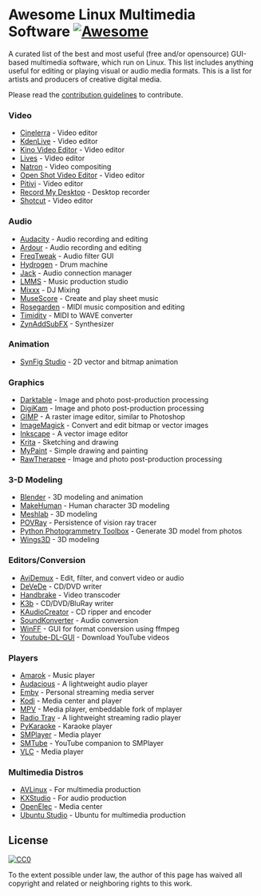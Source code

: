 # Awesome Linux Multimedia Software [![Awesome](https://cdn.rawgit.com/sindresorhus/awesome/d7305f38d29fed78fa85652e3a63e154dd8e8829/media/badge.svg)](https://github.com/sindresorhus/awesome)

A curated list of the best and most useful (free and/or opensource) GUI-based multimedia software, which run on Linux. This list includes anything useful for editing or playing visual or audio media formats. This is a list for artists and producers of creative digital media.

Please read the [contribution guidelines](contributing.md) to contribute.

### Video

* [Cinelerra](http://cinelerra.org/) - Video editor
* [KdenLive](https://kdenlive.org/) - Video editor
* [Kino Video Editor](http://www.kinodv.org/) - Video editor
* [Lives](http://lives-video.com/) - Video editor
* [Natron](http://natron.fr/) - Video compositing
* [Open Shot Video Editor](http://www.openshot.org/) - Video editor
* [Pitivi](http://www.pitivi.org/) - Video editor
* [Record My Desktop](http://recordmydesktop.sourceforge.net/about.php) - Desktop recorder
* [Shotcut](http://www.shotcut.org/) - Video editor

### Audio

* [Audacity](http://audacityteam.org/) - Audio recording and editing
* [Ardour](http://ardour.org/) - Audio recording and editing
* [FreqTweak](http://freqtweak.sourceforge.net/) - Audio filter GUI
* [Hydrogen](http://www.hydrogen-music.org/) - Drum machine
* [Jack](http://www.jackaudio.org/) - Audio connection manager
* [LMMS](https://lmms.io/) - Music production studio
* [Mixxx](http://mixxx.org/) - DJ Mixing
* [MuseScore](https://musescore.org/) - Create and play sheet music
* [Rosegarden](http://www.rosegardenmusic.com/) - MIDI music composition and editing
* [Timidity](http://sourceforge.net/projects/timidity/) - MIDI to WAVE converter
* [ZynAddSubFX](http://zynaddsubfx.sourceforge.net/) - Synthesizer

### Animation

* [SynFig Studio](http://www.synfig.org/) - 2D vector and bitmap animation

### Graphics

* [Darktable](http://www.darktable.org/) - Image and photo post-production processing
* [DigiKam](https://www.digikam.org/) - Image and photo post-production processing
* [GIMP](https://www.gimp.org/) - A raster image editor, similar to Photoshop
* [ImageMagick](http://www.imagemagick.org/) - Convert and edit bitmap or vector images
* [Inkscape](https://inkscape.org) - A vector image editor
* [Krita](https://krita.org/) - Sketching and drawing
* [MyPaint](https://github.com/mypaint/mypaint) - Simple drawing and painting
* [RawTherapee](http://rawtherapee.com/) - Image and photo post-production processing

### 3-D Modeling

* [Blender](https://www.blender.org/) - 3D modeling and animation
* [MakeHuman](http://www.makehuman.org/index.php) - Human character 3D modeling
* [Meshlab](http://meshlab.sourceforge.net/) - 3D modeling
* [POVRay](http://www.povray.org/) - Persistence of vision ray tracer
* [Python Photogrammetry Toolbox](http://arc-team-open-research.blogspot.com.br/2012/12/how-to-make-3d-scan-with-pictures-and.html) - Generate 3D model from photos
* [Wings3D](http://www.wings3d.com/) - 3D modeling

### Editors/Conversion

* [AviDemux](http://fixounet.free.fr/avidemux) - Edit, filter, and convert video or audio
* [DeVeDe](https://github.com/rastersoft/devedeng) - CD/DVD writer
* [Handbrake](https://handbrake.fr/) - Video transcoder
* [K3b](http://www.k3b.org/) - CD/DVD/BluRay writer
* [KAudioCreator](https://www.kde.org/applications/multimedia/kaudiocreator/) - CD ripper and encoder
* [SoundKonverter](http://kde-apps.org/content/show.php/soundKonverter?content=29024) - Audio conversion
* [WinFF](http://winff.org) - GUI for format conversion using ffmpeg
* [Youtube-DL-GUI](https://github.com/MrS0m30n3/youtube-dl-gui) - Download YouTube videos

### Players

* [Amarok](https://amarok.kde.org/) - Music player
* [Audacious](http://audacious-media-player.org/) - A lightweight audio player
* [Emby](https://emby.media/) - Personal streaming media server
* [Kodi](http://kodi.tv/) - Media center and player
* [MPV](https://mpv.io/) - Media player, embeddable fork of mplayer
* [Radio Tray](http://radiotray.sourceforge.net/) - A lightweight streaming radio player
* [PyKaraoke](http://www.kibosh.org/pykaraoke/) - Karaoke player
* [SMPlayer](http://smplayer.sourceforge.net/en/downloads) - Media player
* [SMTube](http://www.smtube.org/) - YouTube companion to SMPlayer
* [VLC](http://www.videolan.org/vlc/index.html) - Media player
 
### Multimedia Distros

* [AVLinux](http://www.bandshed.net/AVLinux.html) - For multimedia production
* [KXStudio](http://kxstudio.linuxaudio.org/) - For audio production
* [OpenElec](http://openelec.tv/) - Media center
* [Ubuntu Studio](https://ubuntustudio.org/) - Ubuntu for multimedia production


## License

[![CC0](https://i.creativecommons.org/p/zero/1.0/88x31.png)](https://creativecommons.org/publicdomain/zero/1.0/)

To the extent possible under law, the author of this page has waived all copyright and related or neighboring rights to this work.
